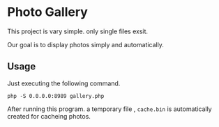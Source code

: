 # Photo Gallery

This project is vary simple. only single files exsit.

Our goal is to display photos simply and automatically.

## Usage

Just executing the following command.

```
php -S 0.0.0.0:8989 gallery.php
```
After running this program. a temporary file , `cache.bin` is automatically created for cacheing photos.
